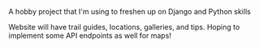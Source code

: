 A hobby project that I'm using to freshen up on Django and Python skills

Website will have trail guides, locations, galleries, and tips. Hoping to implement some API endpoints as well for maps!

